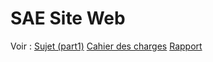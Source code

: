 # SAE Site Web

Voir :
[Sujet (part1)](https://github.com/DorianBucc/Project/blob/main/SAE_205_206/SAE_partie1.pdf)
[Cahier des charges](https://github.com/DorianBucc/Project/blob/main/SAE_205_206/Doc/Cahier%20des%20charges.pdf)
[Rapport](https://github.com/DorianBucc/Project/blob/main/SAE_205_206/Doc/Rapport.pdf)
